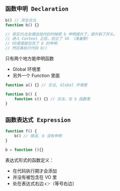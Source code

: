 ## `函数申明 Declaration`
```javascript
b() // 完全合法
function b() {}

// 其实JS在处理这段代码时候把 b 申明提升了，提升到了开头。
// 进入 Context 之后，创立了 VO （准备期）
// VO里面就包含了 b 的申明
// 然后再执行代码 b()
```

只有两个地方能申明函数
- Global 环境里
- 另外一个 Function 里面

```javascript
function a() {} // 合法, Global 环境里

function b() {
    function c() {} // 合法，在 b 函数里
}
```

## `函数表达式 Expression`
```javascript
function f() {
    b() // 错误, b 没有申明
}

b = function (){}
```

表达式形式的函数定义：
- 在代码执行期才会添加
- 并没有被包含在 VO 里
- 处在表达式右边 👉（等号右边）